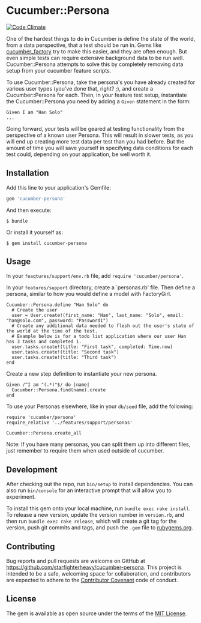 # Cucumber::Persona

[![Code Climate](https://codeclimate.com/github/starfighterheavy/edward/badges/gpa.svg)](https://codeclimate.com/github/starfighterheavy/edward)

One of the hardest things to do in Cucumber is define the state of the world, from a data perspective, that a test should be run in. Gems like [cucumber_factory](https://github.com/makandra/cucumber_factory) try to make this easier, and they are often enough. But even simple tests can require extensive background data to be run well. Cucumber::Persona attempts to solve this by completely removing data setup from your cucumber feature scripts.

To use Cucumber::Persona, take the persona's you have already created for various user types (you've done that, right? ;), and create a Cucumber::Persona for each. Then, in your feature test setup, instantiate the Cucumber::Persona you need by adding a `Given` statement in the form:

```
Given I am "Han Solo"
...
```

Going forward, your tests will be geared at testing functionality from the perspective of a known user Persona. This will result in slower tests, as you will end up creating more test data per test than you had before. But the amount of time you will save yourself in specifying data conditions for each test could, depending on your application, be well worth it.

## Installation

Add this line to your application's Gemfile:

```ruby
gem 'cucumber-persona'
```

And then execute:

    $ bundle

Or install it yourself as:

    $ gem install cucumber-persona

## Usage

In your `feaqtures/support/env.rb` file, add `require 'cucumber/persona'`.

In your `features/support` directory, create a `personas.rb' file. Then define a persona, similar to how you would define a model with FactoryGirl.

```
Cucumber::Persona.define "Han Solo" do
  # Create the user
  user = User.create!(first_name: "Han", last_name: "Solo", email: "han@solo.com", password: "Password1")
  # Create any additional data needed to flesh out the user's state of the world at the time of the test.
  # Example below is for a todo list application where our user Han has 3 tasks and completed 1.
  user.tasks.create!(title: "First task", completed: Time.now)
  user.tasks.create!(title: "Second task")
  user.tasks.create!(title: "Third task")
end
```

Create a new step definition to instantiate your new persona.

```
Given /^I am "(.*)"$/ do |name|
  Cucumber::Persona.find(name).create
end
```

To use your Personas elsewhere, like in your `db/seed` file, add the following:

```
require 'cucumber/persona'
require_relative '../features/support/personas'

Cucumber::Persona.create_all
```

Note: If you have many personas, you can split them up into different files, just remember to require them when used outside of cucumber.

## Development

After checking out the repo, run `bin/setup` to install dependencies. You can also run `bin/console` for an interactive prompt that will allow you to experiment.

To install this gem onto your local machine, run `bundle exec rake install`. To release a new version, update the version number in `version.rb`, and then run `bundle exec rake release`, which will create a git tag for the version, push git commits and tags, and push the `.gem` file to [rubygems.org](https://rubygems.org).

## Contributing

Bug reports and pull requests are welcome on GitHub at https://github.com/starfighterheavy/cucumber-persona. This project is intended to be a safe, welcoming space for collaboration, and contributors are expected to adhere to the [Contributor Covenant](http://contributor-covenant.org) code of conduct.


## License

The gem is available as open source under the terms of the [MIT License](http://opensource.org/licenses/MIT).

